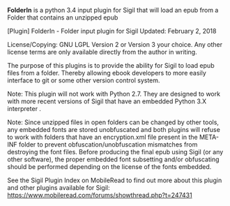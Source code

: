**FolderIn** is a python 3.4 input plugin for Sigil 
that will load an epub from a Folder that contains an unzipped epub

[Plugin] FolderIn - Folder input plugin for Sigil
Updated: February 2, 2018

License/Copying: GNU LGPL Version 2 or Version 3 your choice. Any other license terms are only available directly from the author in writing.

The purpose of this plugins is to provide the ability for Sigil to load epub files from a folder.
Thereby allowing ebook developers to more easily interface to git or some other version control system.

Note:
This plugin will not work with Python 2.7. They are designed to work with more recent versions of Sigil that have an embedded Python 3.X interpreter .

Note:
Since unzipped files in open folders can be changed by other tools, any embedded fonts are stored unobfuscated and both plugins will refuse to work with folders that have an encryption.xml file present in the META-INF folder to prevent obfuscation/unobfuscation mismatches from destroying the font files. Before producing the final epub using Sigil (or any other software), the proper embedded font subsetting and/or obfuscating should be performed depending on the license of the fonts embedded.

See the Sigil Plugin Index on MobileRead to find out more about this plugin and other plugins available for Sigil:
https://www.mobileread.com/forums/showthread.php?t=247431

